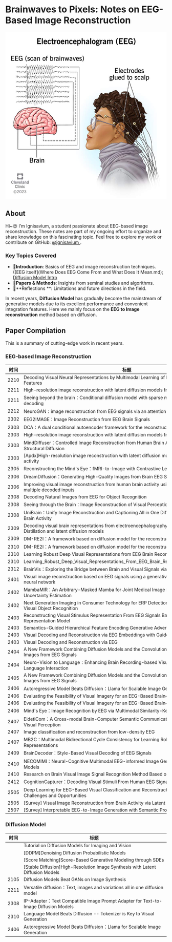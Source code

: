 # Brainwaves to Pixels: Notes on EEG-Based Image Reconstruction 

![9656-electroencephalogram-eeg](./index.assets/9656-electroencephalogram-eeg.jpg)

## About

Hi~😉 I’m Ignisavium, a student passionate about EEG-based image reconstruction. These notes are part of my ongoing effort to organize and share knowledge on this fascinating topic. Feel free to explore my work or contribute on GitHub: [@ignisavium ](https://github.com/ignisavium). 

### Key Topics Covered

- 🧠**Introduction**: Basics of EEG and image reconstruction techniques. ([EEG itself](Where Does EEG Come From and What Does It Mean.md); [Diffusion Model Intro](https://arxiv.org/pdf/2403.18103)
- 📘**Papers & Methods**: Insights from seminal studies and algorithms.
- 🤔**Reflections **: Limitations and future directions in the field.

In recent years, **Diffusion Model** has gradually become the mainstream of generative models due to its excellent performance and convenient integration features. Here we mainly focus on the **EEG to Image reconstruction** method based on diffusion.

## Paper Compilation

This is a summary of cutting-edge work in recent years.

### EEG-based Image Reconstruction

| 时间 | 标题                                                         |
| ---- | ------------------------------------------------------------ |
| 2210 | Decoding Visual Neural Representations by Multimodal Learning of Brain-Visual-Linguistic Features |
| 2211 | High-resolution image reconstruction with latent diffusion models from human brain activity |
| 2211 | Seeing beyond the brain：Conditional diffusion model with sparse masked modeling for vision decoding |
| 2212 | NeuroGAN：image reconstruction from EEG signals via an attention-based GAN |
| 2302 | EEG2IMAGE：Image Reconstruction from EEG Brain Signals       |
| 2303 | DCA：A dual conditional autoencoder framework for the reconstruction from EEG into image |
| 2303 | High-resolution image reconstruction with latent diffusion models from human brain activity |
| 2303 | MindDiffuser：Controlled Image Reconstruction from Human Brain Activity with Semantic and Structural Diffusion |
| 2303 | [Apdx]High-resolution image reconstruction with latent diffusion models from human brain activity |
| 2305 | Reconstructing the Mind's Eye：fMRI-to-Image with Contrastive Learning and Diffusion Priors |
| 2306 | DreamDiffusion：Generating High-Quality Images from Brain EEG Signals |
| 2306 | Improving visual image reconstruction from human brain activity using latent diffusion models via multiple decoded inputs |
| 2308 | Decoding Natural Images from EEG for Object Recognition      |
| 2308 | Seeing through the Brain：Image Reconstruction of Visual Perception from Human Brain Signals |
| 2308 | UniBrain：Unify Image Reconstruction and Captioning All in One Diffusion Model from Human Brain Activity |
| 2309 | Decoding visual brain representations from electroencephalography through Knowledge Distillation and latent diffusion models |
| 2309 | DM-RE2I：A framework based on diffusion model for the reconstruction from EEG to image |
| 2310 | DM-RE2I：A framework based on diffusion model for the reconstruction from EEG to image |
| 2310 | Learning Robust Deep Visual Representations from EEG Brain Recordings |
| 2310 | Learning_Robust_Deep_Visual_Representations_From_EEG_Brain_Recordings_WACV_2024_paper |
| 2312 | BrainVis：Exploring the Bridge between Brain and Visual Signals via Image Reconstruction |
| 2401 | Visual image reconstruction based on EEG signals using a generative adversarial and deep fuzzy neural network |
| 2402 | MambaMIR：An Arbitrary-Masked Mamba for Joint Medical Image Reconstruction and Uncertainty Estimation |
| 2402 | Next Generation Imaging in Consumer Technology for ERP Detection-Based EEG Cross-Subject Visual Object Recognition |
| 2403 | Reconstructing Visual Stimulus Representation From EEG Signals Based on Deep Visual Representation Model |
| 2403 | Semantics-Guided Hierarchical Feature Encoding Generative Adversarial Network for fMRI2img |
| 2403 | Visual Decoding and Reconstruction via EEG Embeddings with Guided Diffusion |
| 2403 | Visual Decoding and Reconstruction via EEG                   |
| 2404 | A New Framework Combining Diffusion Models and the Convolution Classifier for Generating Images from EEG Signals |
| 2404 | Neuro-Vision to Language：Enhancing Brain Recording-based Visual Reconstruction and Language Interaction |
| 2405 | A New Framework Combining Diffusion Models and the Convolution Classifier for Generating Images from EEG Signals |
| 2406 | Autoregressive Model Beats Diffusion：Llama for Scalable Image Generation |
| 2406 | Evaluating the Feasibility of Visual Imagery for an EEG-Based Brain–Computer Interface |
| 2406 | Evaluating the Feasibility of Visual Imagery for an EEG-Based Brain–Computer Interfacepfd |
| 2406 | Mind's Eye：Image Recognition by EEG via Multimodal Similarity-Keeping Contrastive Learning |
| 2407 | EidetiCom：A Cross-modal Brain-Computer Semantic Communication Paradigm for Decoding Visual Perception |
| 2407 | Image classification and reconstruction from low-density EEG |
| 2407 | MB2C：Multimodal Bidirectional Cycle Consistency for Learning Robust Visual Neural Representations |
| 2409 | BrainDecoder：Style-Based Visual Decoding of EEG Signals     |
| 2410 | NECOMIMI：Neural-Cognitive Multimodal EEG-informed Image Generation with Diffusion Models |
| 2410 | Research on Brain Visual Image Signal Recognition Method Based on Deep Neural Network |
| 2412 | CognitionCapturer：Decoding Visual Stimuli From Human EEG Signal With Multimodal Information |
| 2505 | Deep Learning for EEG-Based Visual Classification and Reconstruction：Panorama, Trends, Challenges and Opportunities |
| 2505 | [Survey] Visual Image Reconstruction from Brain Activity via Latent Representation |
| 2507 | [Survey] Interpretable EEG-to-Image Generation with Semantic Prompts |

### Diffusion Model

| 时间 | 标题                                                         |
| ---- | ------------------------------------------------------------ |
|      | Tutorial on Diffusion Models for Imaging and Vision          |
|      | [DDPM]Denoising Diffusion Probabilistic Models               |
|      | [Score Matching]Score-Based Generative Modeling through SDEs |
|      | [Stable Diffusion]High-Resolution Image Synthesis with Latent Diffusion Models |
| 2105 | Diffusion Models Beat GANs on Image Synthesis                |
| 2211 | Versatile diffusion：Text, images and variations all in one diffusion model |
| 2308 | IP-Adapter：Text Compatible Image Prompt Adapter for Text-to-Image Diffusion Models |
| 2310 | Language Model Beats Diffusion -- Tokenizer is Key to Visual Generation |
| 2406 | Autoregressive Model Beats Diffusion：Llama for Scalable Image Generation |

## 
